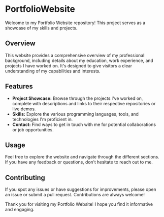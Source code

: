 # PortfolioWebsite

Welcome to my Portfolio Website repository! This project serves as a showcase of my skills and projects.

## Overview

This website provides a comprehensive overview of my professional background, including details about my education, work experience, and projects I have worked on. It's designed to give visitors a clear understanding of my capabilities and interests.

## Features

- **Project Showcase:** Browse through the projects I've worked on, complete with descriptions and links to their respective repositories or live demos.
- **Skills:** Explore the various programming languages, tools, and technologies I'm proficient in.
- **Contact:** Find ways to get in touch with me for potential collaborations or job opportunities.

## Usage

Feel free to explore the website and navigate through the different sections. If you have any feedback or questions, don't hesitate to reach out to me.

## Contributing

If you spot any issues or have suggestions for improvements, please open an issue or submit a pull request. Contributions are always welcome!

Thank you for visiting my Portfolio Website! I hope you find it informative and engaging.
